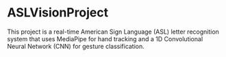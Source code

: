 # ASLVisionProject
This project is a real-time American Sign Language (ASL) letter recognition system that uses MediaPipe for hand tracking and a 1D Convolutional Neural Network (CNN) for gesture classification.
